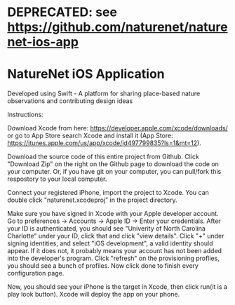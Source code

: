 DEPRECATED: see https://github.com/naturenet/naturenet-ios-app
=======================

# NatureNet iOS Application
Developed using Swift - A platform for sharing place-based nature observations and contributing design ideas

Instructions:

Download Xcode from here: https://developer.apple.com/xcode/downloads/ or go to App Store search Xcode and install it (App Store: https://itunes.apple.com/us/app/xcode/id497799835?ls=1&mt=12).

Download the source code of this entire project from Github. Click "Download Zip" on the right on the Github page to download the code on your computer. Or, if you have git on your computer, you can pull/fork this respostory to your local computer.

Connect your registered iPhone, import the project to Xcode. You can double click "naturenet.xcodeproj" in the project directory.

Make sure you have signed in Xcode with your Apple developer account. Go to preferences -> Accounts -> Apple ID -> Enter your credentials. After your ID is authenticated, you should see "Univerity of North Carolina Charlotte" under your ID, click that and click "view details". Click "+" under signing identities, and select "iOS development", a valid identity should appear. If it does not, it probably means your account has not been added into the developer's program. Click "refresh" on the provisioning proflies, you should see a bunch of profiles. Now click done to finish every configuration page.

Now, you should see your iPhone is the target in Xcode, then click run(it is a play look button). Xcode will deploy the app on your phone.
